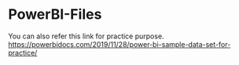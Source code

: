 # PowerBI-Files
You can also refer this link for practice purpose.
https://powerbidocs.com/2019/11/28/power-bi-sample-data-set-for-practice/

